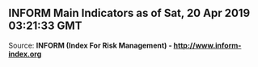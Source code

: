 ## INFORM Main Indicators as of Sat, 20 Apr 2019 03:21:33 GMT

Source: **INFORM (Index For Risk Management) - http://www.inform-index.org**